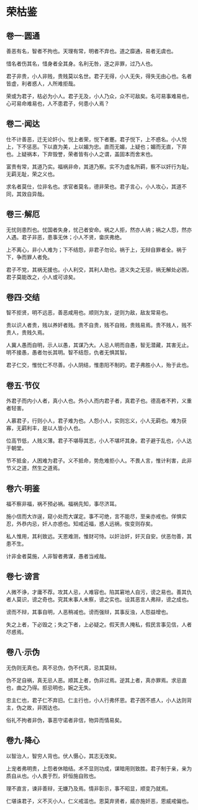# 荣枯鉴


## 卷一·圆通

善恶有名，智者不拘也。天理有常，明者不弃也。道之靡通，易者无虞也。

惜名者伤其名，惜身者全其身。名利无咎，逐之非罪，过乃人也。

君子非贵，小人非贱，贵贱莫以名世。君子无得，小人无失，得失无由心也。名者皆虚，利者惑人，人所难拒哉。

荣或为君子，枯必为小人。君子无及，小人乃众，众不可敌矣。名可易事难易也，心可易命难易也，人不患君子，何患小人焉？

## 卷二·闻达

仕不计善恶，迁无论奸小。悦上者荣，悦下者蹇。君子悦下，上不惑名。小人悦上，下不惩恶。下以直为美，上以媚为忠。直而无媚，上疑也；媚而无直，下弃也。上疑祸本，下弃毁誉，荣者皆有小人之谓，盖固本而舍末也。

富贵有常，其道乃实。福祸非命，其道乃察。实不为虚名所羁，察不以奸行为耻。无羁无耻，荣之义也。

求名者莫仕，位非名也。求官者莫名，德非荣也。君子言心，小人攻心，其道不同，其效自异哉。

## 卷三·解厄

无忧则患烈也。忧国者失身，忧己者安命。祸之人拒，然亦人纳；祸之人怨，然亦人遇。君子非恶，患事无休；小人不贤，畲庆弗绝。

上不离心，非小人难为；下不结怨，非君子勿论。祸于上，无辩自罪者全。祸于下，争而罪人者免。

君子不党，其祸无援也。小人利交，其利人助也。道义失之无惩，祸无解处必困，君子莫能改之，小人或可谅矣。

## 卷四·交结

智不拒贤，明不远恶，善恶咸用也。顺则为友，逆则为敌，敌友常易也。

贵以识人者贵，贱以养奸者贱。贵不自贵，贱不自贱，贵贱易焉。贵不贱人，贱不贵人，贵贱久焉。

人冀人愚而自明，示人以愚，其谋乃大。人忌人明而自愚，智无潜藏，其害无止。明不接愚，愚者勿长其明。智不结怨，仇者无惧其智。

君子仁交，惟忧仁不尽善。小人阴结，惟患阳不制的。君子弗胜小人，殆于此也。

## 卷五·节仪

外君子而内小人者，真小人也。外小人而内君子者，真君子也。德高者不矜，义重者轻害。

人慕君子，行则小人，君子难为也。人怨小人，实则忘义，小人无羁也。难为获寡，无羁利丰，是以人皆小人也。

位高节低，人贱义薄。君子不堪辱其志，小人不堪坏其身。君子避于乱也，小人达于朝堂。

节不抵金，人困难为君子。义不抵命，势危难拒小人。不畏人言，惟计利害，此非节义之道，然生之道焉。

## 卷六·明鉴

福不察非福，祸不预必祸。福祸先知，事尽济耳。

施小信而大诈逞，窥小处而大谋定。事不可绝，言不能尽，至亲亦戒也。佯惧实忍，外恭内忌，奸人亦惑也。知戒近福，惑人远祸，俟变则存矣。

私人惟用，其利致远。天恩难测，惟财可恃。以奸治奸，奸灭自安。伏恶勿善，其患不生。

计非金者莫施，人非智者弗谋，愚者当戒哉。

## 卷七·谤言

人微不诤，才庸不荐。攻其人忌，人难容也。陷其窘地人自污，谤之易也。善其仇者人莫识，谤之奇也。究其末事人未察，谤之实也。设其恶言人弗辩，谤之成也。

谤而不辩，其事自明，人恶稍减也。谤而强辩，其事反浊，人怨益增也。

失之上者，下必毁之；失之下者，上必疑之。假天责人掩私，假民言事见信，人者尽惑焉。

## 卷八·示伪

无伪则无真也。真不忌伪，伪不代真，忌其莫辩。

伪不足自祸，真无忌人恶。顺其上者，伪非过焉。逆其上者，真亦罪焉。求忌直也，曲之乃得。拒忌明也，婉之无失。

忠主仁也，君子仁不弃旧。仁主行也，小人行弗怀恩。君子困不惑人，小人达则背主，伪之故，非困达也。

俗礼不拘者非伪，事恶守诺者非信，物异而情易矣。

## 卷九·降心

以智治人，智穷人背也。伏人慑心，其志无改矣。

上宠者弗明贵，上怨者休暗结。术不显则功成，谋暗用则致胜。君子制于亲，亲为质自从也。小人畏于烈，奸恒施自败也。

理不直言，谏非善辩，无嫌乃及焉。情非彰示，事不昭显，顺变乃就焉。

仁堪诛君子，义不灭小人，仁义戒滥也。恩莫弃贤者，威亦施奸恶，恩威戒偏也。

